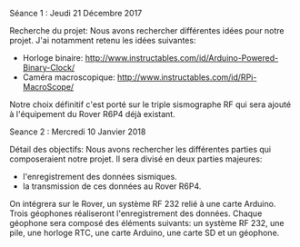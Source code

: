 Séance 1 : Jeudi 21 Décembre 2017

Recherche du projet:
Nous avons rechercher différentes idées pour notre projet. J'ai notamment retenu les idées suivantes:
- Horloge binaire: http://www.instructables.com/id/Arduino-Powered-Binary-Clock/ 
- Caméra macroscopique: http://www.instructables.com/id/RPi-MacroScope/

Notre choix définitif c'est porté sur le triple sismographe RF qui sera ajouté à l'équipement du Rover R6P4 déjà existant.

Seance 2 : Mercredi 10 Janvier 2018

Détail des objectifs:
Nous avons rechercher les différentes parties qui composeraient notre projet. Il sera divisé en deux parties majeures:
- l'enregistrement des données sismiques.
- la transmission de ces données au Rover R6P4.

On intégrera sur le Rover, un système RF 232 relié à une carte Arduino. Trois géophones réaliseront l'enregistrement des données.
Chaque géophone sera composé des éléments suivants: un système RF 232, une pile, une horloge RTC, une carte Arduino, une carte SD et un géophone.
